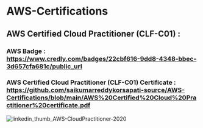 # AWS-Certifications

## AWS Certified Cloud Practitioner (CLF-C01) : 
### AWS Badge : <br> https://www.credly.com/badges/22cbf616-9dd8-4348-bbec-3d657cfa681c/public_url
### AWS Certified Cloud Practitioner (CLF-C01) Certificate : <br> https://github.com/saikumarreddykorsapati-source/AWS-Certifications/blob/main/AWS%20Certified%20Cloud%20Practitioner%20certificate.pdf


![linkedin_thumb_AWS-CloudPractitioner-2020](https://user-images.githubusercontent.com/72125175/160869523-825360fa-8af3-45ec-9fb1-a27c6fea9ca2.png)

